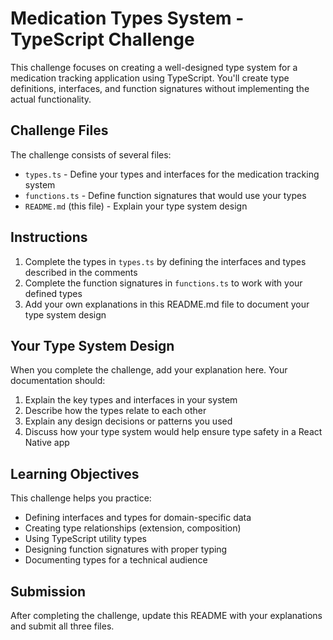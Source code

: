 # Medication Types System - TypeScript Challenge

This challenge focuses on creating a well-designed type system for a medication tracking application using TypeScript. You'll create type definitions, interfaces, and function signatures without implementing the actual functionality.

## Challenge Files

The challenge consists of several files:

- `types.ts` - Define your types and interfaces for the medication tracking system
- `functions.ts` - Define function signatures that would use your types
- `README.md` (this file) - Explain your type system design

## Instructions

1. Complete the types in `types.ts` by defining the interfaces and types described in the comments
2. Complete the function signatures in `functions.ts` to work with your defined types
3. Add your own explanations in this README.md file to document your type system design

## Your Type System Design

When you complete the challenge, add your explanation here. Your documentation should:

1. Explain the key types and interfaces in your system
2. Describe how the types relate to each other
3. Explain any design decisions or patterns you used
4. Discuss how your type system would help ensure type safety in a React Native app

## Learning Objectives

This challenge helps you practice:

- Defining interfaces and types for domain-specific data
- Creating type relationships (extension, composition)
- Using TypeScript utility types
- Designing function signatures with proper typing
- Documenting types for a technical audience

## Submission

After completing the challenge, update this README with your explanations and submit all three files. 